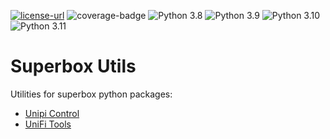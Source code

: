 [![license-url](https://img.shields.io/badge/license-Apache%202-yellowgreen)](https://opensource.org/license/apache-2-0/)
![coverage-badge](https://raw.githubusercontent.com/superbox-dev/superbox-utils/main/coverage.svg)
![Python 3.8](https://img.shields.io/badge/python-3.8-blue.svg)
![Python 3.9](https://img.shields.io/badge/python-3.9-blue.svg)
![Python 3.10](https://img.shields.io/badge/python-3.10-blue.svg)
![Python 3.11](https://img.shields.io/badge/python-3.11-blue.svg)

# Superbox Utils

Utilities for superbox python packages:

* [Unipi Control](https://github.com/superbox-dev/unipi-control)
* [UniFi Tools](https://github.com/superbox-dev/unifi-tools)
